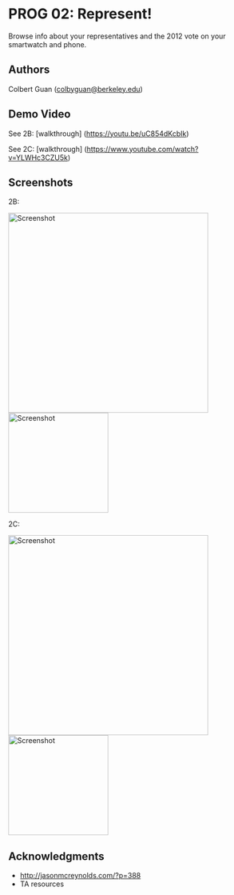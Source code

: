 # PROG 02: Represent!

Browse info about your representatives and the 2012 vote on your smartwatch and phone.

## Authors

Colbert Guan ([colbyguan@berkeley.edu](mailto:colbyguan@berkeley.edu))

## Demo Video

See 2B: [walkthrough] (https://youtu.be/uC854dKcbIk)

See 2C: [walkthrough] (https://www.youtube.com/watch?v=YLWHc3CZU5k)

## Screenshots
2B:

<img src="screenshots/phone.png" height="400" alt="Screenshot"/>
<img src="screenshots/watch.png" height="200" alt="Screenshot"/>

2C: 

<img src="screenshots/phone2.png" height="400" alt="Screenshot"/>
<img src="screenshots/watch2.png" height="200" alt="Screenshot"/>

## Acknowledgments

* http://jasonmcreynolds.com/?p=388
* TA resources 
